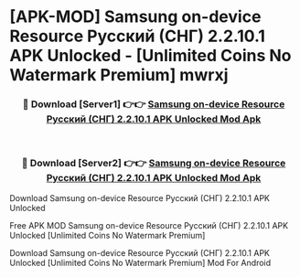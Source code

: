 # [APK-MOD] Samsung on-device Resource Русский (СНГ) 2.2.10.1 APK Unlocked - [Unlimited Coins No Watermark Premium] mwrxj



<div align="center">
<h3>🔴 Download [Server1] 👉👉 <a href="https://momento.my/?title=Samsung_on-device_Resource_Русский_(СНГ)_2.2.10.1_APK_Unlocked">Samsung on-device Resource Русский (СНГ) 2.2.10.1 APK Unlocked Mod Apk</a></h3><br>

<h3>🔴 Download [Server2] 👉👉 <a href="https://momento.my/?title=Samsung_on-device_Resource_Русский_(СНГ)_2.2.10.1_APK_Unlocked">Samsung on-device Resource Русский (СНГ) 2.2.10.1 APK Unlocked Mod Apk</a></h3>
</div>



Download Samsung on-device Resource Русский (СНГ) 2.2.10.1 APK Unlocked 

Free APK MOD Samsung on-device Resource Русский (СНГ) 2.2.10.1 APK Unlocked [Unlimited Coins No Watermark Premium]

Download Samsung on-device Resource Русский (СНГ) 2.2.10.1 APK Unlocked [Unlimited Coins No Watermark Premium] Mod For Android
